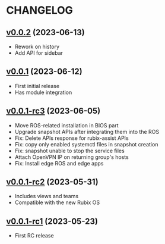 # CHANGELOG

## [v0.0.2](https://github.com/NubeIO/rubix-os/tree/v0.0.2) (2023-06-13)

- Rework on history
- Add API for sidebar

## [v0.0.1](https://github.com/NubeIO/rubix-os/tree/v0.0.1) (2023-06-12)

- First initial release
- Has module integration

## [v0.0.1-rc3](https://github.com/NubeIO/rubix-os/tree/v0.0.1-rc3) (2023-06-05)

- Move ROS-related installation in BIOS part
- Upgrade snapshot APIs after integrating them into the ROS
- Fix: Delete APIs response for rubix-assist APIs
- Fix: copy only enabled systemctl files in snapshot creation
- Fix: snapshot unable to stop the service files
- Attach OpenVPN IP on returning group's hosts
- Fix: Install edge ROS and edge apps

## [v0.0.1-rc2](https://github.com/NubeIO/rubix-os/tree/v0.0.1-rc2) (2023-05-31)

- Includes views and teams
- Compatible with the new Rubix OS

## [v0.0.1-rc1](https://github.com/NubeIO/rubix-os/tree/v0.0.1-rc1) (2023-05-23)

- First RC release